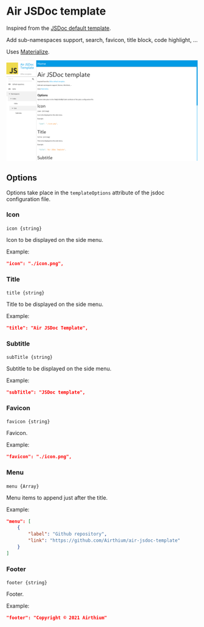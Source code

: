 # Air JSDoc template

Inspired from the [JSDoc default template](https://github.com/jsdoc/jsdoc/tree/main/packages/jsdoc/templates/default).

Add sub-namespaces support, search, favicon, title block, code highlight, ...

Uses [Materialize](https://materializecss.com/).

![Screenshot](screenshot.png)

## Options

Options take place in the `templateOptions` attribute of the jsdoc configuration file.

### Icon

`icon {string}`

Icon to be displayed on the side menu.

Example:

```json
"icon": "./icon.png",
```

### Title

`title {string}`

Title to be displayed on the side menu.

Example:

```json
"title": "Air JSDoc Template",
```

### Subtitle

`subTitle {string}`

Subtitle to be displayed on the side menu.

Example:

```json
"subTitle": "JSDoc template",
```

### Favicon

`favicon {string}`

Favicon.

Example:

```json
"favicon": "./icon.png",
```

### Menu

`menu {Array}`

Menu items to append just after the title.

Example:

```json
"menu": [
    {
        "label": "Github repository",
        "link": "https://github.com/Airthium/air-jsdoc-template"
    }
]
```

### Footer

`footer {string}`

Footer.

Example:

```json
"footer": "Copyright © 2021 Airthium"
```
